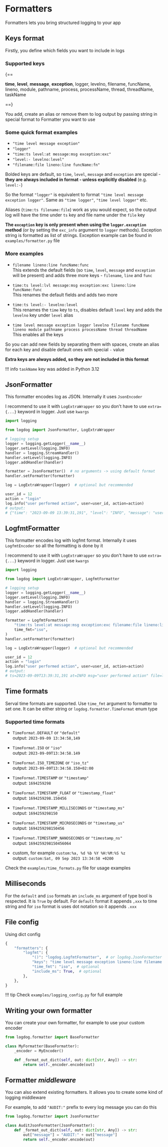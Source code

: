 # Formatters

Formatters lets you bring structured logging to your app

## Keys format

Firstly, you define which fields you want to include in logs

### Supported keys

{==

**time**, **level**, **message**, **exception**, logger, levelno, filename,
funcName, lineno, module, pathname, process, processName, thread, threadName, taskName

==}

You add, create an alias or remove them to log output by passing string in special format to Formatter you want to use

### Some quick format examples

- `"time level message exception"`
- `"logger"`
- `"time:ts level:at message:msg exception:exc"`
- `"level:- levelno:level"`
- `"filename:file lineno:line funcName:fn"`

Bolded keys are default, so `time`, `level`, `message` and `exception` are special -
**they are always included in format - unless explicitly disabled** (e.g. `level:-`)

So the format `"logger"` is equivalent to format `"time level message exception logger"`.
Same as `"time logger"`, `"time level logger"` etc.

Aliases (`time:ts filename:file`) work as you would expect,
so the output log will have the time under `ts` key and file name under the `file` key

**The `exception` key is only present when using the `logger.exception` method**
(or by setting the `exc_info` argument to `logger` methods).
Exception string is formatted as list of strings.
Exception example can be found in `examples/formatter.py` file

### More examples

- `filename lineno:line funcName:func` <br />
This extends the default fields (so `time`, `level`, `message` and `exception` will be present)
and adds three more keys - `filename`, `line` and `func`

- `time:ts level:lvl message:msg exception:exc lineno:line funcName:func` <br />
This renames the default fields and adds two more

- `time:ts level:- levelno:level` <br />
This renames the `time` key to `ts`, disables default `level` key and adds the `levelno` key under `level` alias

- `time level message exception logger levelno filename funcName lineno module pathname process processName thread threadName` <br />
This enables all the keys

So you can add new fields by separating them with spaces,
create an alias for each key and disable default ones with special `-` value

**Extra keys are always added, so they are not included in this format**

!!! info
    `taskName` key was added in Python 3.12


## JsonFormatter

This formatter encodes log as JSON. Internally it uses `JsonEncoder`

I recommend to use it with `LogExtraWrapper` so you don't have to use `extra={...}` keyword in logger. Just use `kwargs`

```python
import logging

from logdog import JsonFormatter, LogExtraWrapper

# logging setup
logger = logging.getLogger(__name__)
logger.setLevel(logging.INFO)
handler = logging.StreamHandler()
handler.setLevel(logging.INFO)
logger.addHandler(handler)

formatter = JsonFormatter()  # no arguments -> using default format
handler.setFormatter(formatter)

log = LogExtraWrapper(logger)  # optional but recommended

user_id = 12
action = "login"
log.info("user performed action", user=user_id, action=action)
# output:
# {"time": "2023-09-09 13:39:31,191", "level": "INFO", "message": "user performed action", "user": 12, "action": "login"}
```


## LogfmtFormatter

This formatter encodes log with logfmt format. Internally it uses `LogfmtEncoder` so all the formatting is done by it

I recommend to use it with `LogExtraWrapper` so you don't have to use `extra={...}` keyword in logger. Just use `kwargs`

```python
import logging

from logdog import LogExtraWrapper, LogfmtFormatter

# logging setup
logger = logging.getLogger(__name__)
logger.setLevel(logging.INFO)
handler = logging.StreamHandler()
handler.setLevel(logging.INFO)
logger.addHandler(handler)

formatter = LogfmtFormatter(
    "time:ts level:at message:msg exception:exc filename:file lineno:line",
    time_fmt="iso",
)
handler.setFormatter(formatter)

log = LogExtraWrapper(logger)  # optional but recommended

user_id = 12
action = "login"
log.info("user performed action", user=user_id, action=action)
# output:
# ts=2023-09-09T13:39:31,191 at=INFO msg="user performed action" file=login.py line=75 user=12 action=login
```


## Time formats

Serval time formats are supported. Use `time_fmt` argument to formatter to set one.
It can be either string or `logdog.formatter.TimeFormat` enum type

### Supported time formats

- `TimeFormat.DEFAULT` or `"default"` <br />
output: `2023-09-09 13:34:58,149`

- `TimeFormat.ISO` or `"iso"` <br />
output: `2023-09-09T13:34:58.149`

- `TimeFormat.ISO_TIMEZONE` or `"iso_tz"` <br />
output: `2023-09-09T13:34:58.150+02:00`

- `TimeFormat.TIMESTAMP` or `"timestamp"` <br />
output: `1694259298`

- `TimeFormat.TIMESTAMP_FLOAT` or `"timestamp_float"` <br />
output: `1694259298.150456`

- `TimeFormat.TIMESTAMP_MILLISECONDS` or `"timestamp_ms"` <br />
output: `1694259298150`

- `TimeFormat.TIMESTAMP_MICROSECONDS` or `"timestamp_us"` <br />
output: `1694259298150456`

- `TimeFormat.TIMESTAMP_NANOSECONDS` or `"timestamp_ns"` <br />
output: `1694259298150456064`

- custom, for example `custom:%a, %d %b %Y %H:%M:%S %z` <br />
output: `custom:Sat, 09 Sep 2023 13:34:58 +0200`

Check the `examples/time_formats.py` file for usage examples


## Milliseconds

For the `default` and `iso` formats an `include_ms` argument of type bool is respected. It is `True` by default.
For `default` format it appends `,xxx` to time string and for `iso` format is uses dot notation so it appends `.xxx`


## File config

Using dict config

```python
{
    "formatters": {
        "logfmt": {
            "()": "logdog.LogfmtFormatter",  # or logdog.JsonFormatter
            "keys": "time level message exception lineno:line filename:file",  # optional
            "time_fmt": "iso",  # optional
            "include_ms": True,  # optional
        },
    },
}
```

!!! tip
    Check `examples/logging_config.py` for full example


## Writing your own formatter

You can create your own formatter, for example to use your custom encoder

```python
from logdog.formatter import BaseFormatter

class MyFormatter(BaseFormatter):
    _encoder = MyEncoder()

    def _format_out_dict(self, out: dict[str, Any]) -> str:
        return self._encoder.encode(out)
```


## Formatter *middleware*

You can also extend existing formatters. It allows you to create some kind of logging middleware

For example, to add `"AUDIT:"` prefix to every log message you can do this

```python
from logdog.formatter import JsonFormatter

class AuditJsonFormatter(JsonFormatter):
    def _format_out_dict(self, out: dict[str, Any]) -> str:
        out["message"] = "AUDIT:" + out["message"]
        return self._encoder.encode(out)
```
